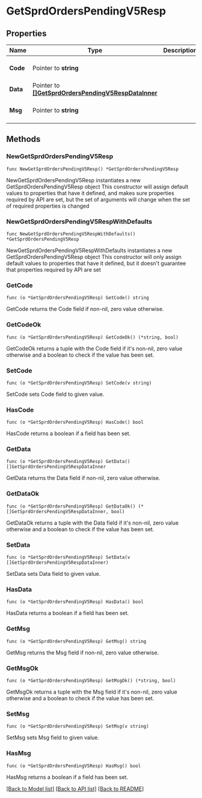 # GetSprdOrdersPendingV5Resp

## Properties

Name | Type | Description | Notes
------------ | ------------- | ------------- | -------------
**Code** | Pointer to **string** |  | [optional] [default to ""]
**Data** | Pointer to [**[]GetSprdOrdersPendingV5RespDataInner**](GetSprdOrdersPendingV5RespDataInner.md) |  | [optional] 
**Msg** | Pointer to **string** |  | [optional] [default to ""]

## Methods

### NewGetSprdOrdersPendingV5Resp

`func NewGetSprdOrdersPendingV5Resp() *GetSprdOrdersPendingV5Resp`

NewGetSprdOrdersPendingV5Resp instantiates a new GetSprdOrdersPendingV5Resp object
This constructor will assign default values to properties that have it defined,
and makes sure properties required by API are set, but the set of arguments
will change when the set of required properties is changed

### NewGetSprdOrdersPendingV5RespWithDefaults

`func NewGetSprdOrdersPendingV5RespWithDefaults() *GetSprdOrdersPendingV5Resp`

NewGetSprdOrdersPendingV5RespWithDefaults instantiates a new GetSprdOrdersPendingV5Resp object
This constructor will only assign default values to properties that have it defined,
but it doesn't guarantee that properties required by API are set

### GetCode

`func (o *GetSprdOrdersPendingV5Resp) GetCode() string`

GetCode returns the Code field if non-nil, zero value otherwise.

### GetCodeOk

`func (o *GetSprdOrdersPendingV5Resp) GetCodeOk() (*string, bool)`

GetCodeOk returns a tuple with the Code field if it's non-nil, zero value otherwise
and a boolean to check if the value has been set.

### SetCode

`func (o *GetSprdOrdersPendingV5Resp) SetCode(v string)`

SetCode sets Code field to given value.

### HasCode

`func (o *GetSprdOrdersPendingV5Resp) HasCode() bool`

HasCode returns a boolean if a field has been set.

### GetData

`func (o *GetSprdOrdersPendingV5Resp) GetData() []GetSprdOrdersPendingV5RespDataInner`

GetData returns the Data field if non-nil, zero value otherwise.

### GetDataOk

`func (o *GetSprdOrdersPendingV5Resp) GetDataOk() (*[]GetSprdOrdersPendingV5RespDataInner, bool)`

GetDataOk returns a tuple with the Data field if it's non-nil, zero value otherwise
and a boolean to check if the value has been set.

### SetData

`func (o *GetSprdOrdersPendingV5Resp) SetData(v []GetSprdOrdersPendingV5RespDataInner)`

SetData sets Data field to given value.

### HasData

`func (o *GetSprdOrdersPendingV5Resp) HasData() bool`

HasData returns a boolean if a field has been set.

### GetMsg

`func (o *GetSprdOrdersPendingV5Resp) GetMsg() string`

GetMsg returns the Msg field if non-nil, zero value otherwise.

### GetMsgOk

`func (o *GetSprdOrdersPendingV5Resp) GetMsgOk() (*string, bool)`

GetMsgOk returns a tuple with the Msg field if it's non-nil, zero value otherwise
and a boolean to check if the value has been set.

### SetMsg

`func (o *GetSprdOrdersPendingV5Resp) SetMsg(v string)`

SetMsg sets Msg field to given value.

### HasMsg

`func (o *GetSprdOrdersPendingV5Resp) HasMsg() bool`

HasMsg returns a boolean if a field has been set.


[[Back to Model list]](../README.md#documentation-for-models) [[Back to API list]](../README.md#documentation-for-api-endpoints) [[Back to README]](../README.md)


